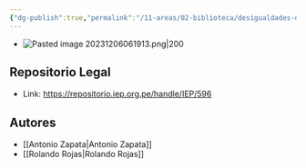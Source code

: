 ```yaml
---
{"dg-publish":true,"permalink":"/11-areas/02-biblioteca/desigualdades-desde-siempre/","noteIcon":""}
---
```


- ![Pasted image 20231206061913.png|200](/img/user/10%20Entrada%20%F0%9F%9B%92/%F0%9F%92%BE%20Adjuntos/Pasted%20image%2020231206061913.png)
## Repositorio Legal
- Link: https://repositorio.iep.org.pe/handle/IEP/596
## Autores
- [[Antonio Zapata\|Antonio Zapata]]
- [[Rolando Rojas\|Rolando Rojas]]